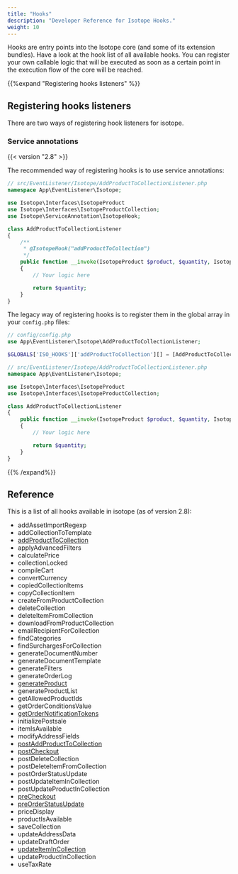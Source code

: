 ```yaml
---
title: "Hooks"
description: "Developer Reference for Isotope Hooks."
weight: 10
---
```


Hooks are entry points into the Isotope core (and some of its extension bundles). Have a look at the hook list of all available hooks. You can register your own callable logic that will be executed as soon as a certain point in the execution flow of the core will be reached. 


{{%expand "Registering hooks listeners" %}}

## Registering hooks listeners

There are two ways of registering hook listeners for isotope.

### Service annotations

{{< version "2.8" >}}

The recommended way of registering hooks is to use service annotations:

```php
// src/EventListener/Isotope/AddProductToCollectionListener.php
namespace App\EventListener\Isotope;

use Isotope\Interfaces\IsotopeProduct
use Isotope\Interfaces\IsotopeProductCollection;
use Isotope\ServiceAnnotation\IsotopeHook;

class AddProductToCollectionListener
{
    /**
     * @IsotopeHook("addProductToCollection")
     */
    public function __invoke(IsotopeProduct $product, $quantity, IsotopeProductCollection $collection, array $config): int
    {
        // Your logic here

        return $quantity;
    }
}
```

The legacy way of registering hooks is to register them in the global array in your `config.php` files:

```php
// config/config.php
use App\EventListener\Isotope\AddProductToCollectionListener;

$GLOBALS['ISO_HOOKS']['addProductToCollection'][] = [AddProductToCollectionListener::class, '__invoke'];
```

```php
// src/EventListener/Isotope/AddProductToCollectionListener.php
namespace App\EventListener\Isotope;

use Isotope\Interfaces\IsotopeProduct
use Isotope\Interfaces\IsotopeProductCollection;

class AddProductToCollectionListener
{
    public function __invoke(IsotopeProduct $product, $quantity, IsotopeProductCollection $collection, array $config): int
    {
        // Your logic here

        return $quantity;
    }
}
```
{{% /expand%}}

## Reference

This is a list of all hooks available in isotope (as of version 2.8):

- addAssetImportRegexp
- addCollectionToTemplate
- [addProductToCollection](addProductToCollection)
- applyAdvancedFilters
- calculatePrice
- collectionLocked
- compileCart
- convertCurrency
- copiedCollectionItems
- copyCollectionItem
- createFromProductCollection
- deleteCollection
- deleteItemFromCollection
- downloadFromProductCollection
- emailRecipientForCollection
- findCategories
- findSurchargesForCollection
- generateDocumentNumber
- generateDocumentTemplate
- generateFilters
- generateOrderLog
- [generateProduct](generateProduct)
- generateProductList
- getAllowedProductIds
- getOrderConditionsValue
- [getOrderNotificationTokens](getOrderNotificationTokens)
- initializePostsale
- itemIsAvailable
- modifyAddressFields
- [postAddProductToCollection](postAddProductToCollection)
- [postCheckout](postCheckout)
- postDeleteCollection
- postDeleteItemFromCollection
- postOrderStatusUpdate
- postUpdateItemInCollection
- postUpdateProductInCollection
- [preCheckout](preCheckout)
- [preOrderStatusUpdate](preOrderStatusUpdate)
- priceDisplay
- productIsAvailable
- saveCollection
- updateAddressData
- updateDraftOrder
- [updateItemInCollection](updateItemInCollection)
- updateProductInCollection
- useTaxRate
